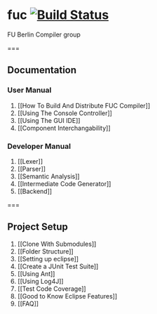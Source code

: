 fuc [![Build Status](https://travis-ci.org/swp-uebersetzerbau-ss13/fuc.png?branch=master)](https://travis-ci.org/swp-uebersetzerbau-ss13/fuc)
===

FU Berlin Compiler group

===


## Documentation
### User Manual
1. [[How To Build And Distribute FUC Compiler]]
2. [[Using The Console Controller]]
3. [[Using The GUI IDE]]
4. [[Component Interchangability]]

### Developer Manual
1. [[Lexer]]
2. [[Parser]]
3. [[Semantic Analysis]]
4. [[Intermediate Code Generator]]
5. [[Backend]]

===

## Project Setup
1. [[Clone With Submodules]]
2. [[Folder Structure]]
3. [[Setting up eclipse]]
4. [[Create a JUnit Test Suite]]
5. [[Using Ant]]
6. [[Using Log4J]]
7. [[Test Code Coverage]]
8. [[Good to Know Eclipse Features]]
9. [[FAQ]]

